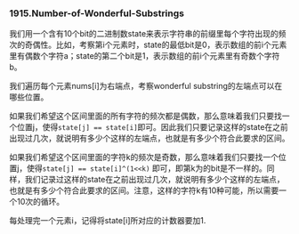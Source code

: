 ### 1915.Number-of-Wonderful-Substrings

我们用一个含有10个bit的二进制数state来表示字符串的前缀里每个字符出现的频次的奇偶性。比如，考察第i个元素时，state的最低bit是0，表示数组的前i个元素里有偶数个字符a；state的第二个bit是1，表示数组的前i个元素里有奇数个字符b。

我们遍历每个元素nums[i]为右端点，考察wonderful substring的左端点可以在哪些位置。

如果我们希望这个区间里面的所有字符的频次都是偶数，那么意味着我们只要找一个位置j，使得```state[j] == state[i]```即可。因此我们只要记录这样的state在之前出现过几次，就说明有多少个这样的左端点，也就是有多少个符合此要求的区间。

如果我们希望这个区间里面的字符k的频次是奇数，那么意味着我们只要找一个位置j，使得```state[j] == state[i]^(1<<k)``` 即可，即第k为的bit是不一样的。同样，我们记录过这样的state在之前出现过几次，就说明有多少个这样的左端点，也就是有多少个符合此要求的区间。注意，这样的字符k有10种可能，所以需要一个10次的循环。

每处理完一个元素i，记得将state[i]所对应的计数器要加1.
